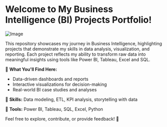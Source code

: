 # Welcome to My Business Intelligence (BI) Projects Portfolio!
![Image](https://github.com/user-attachments/assets/a60f9b2b-b4a4-4606-8aad-bb769de89d43) 

This repository showcases my journey in Business Intelligence, highlighting projects that demonstrate my skills in data analysis, visualization, and reporting. Each project reflects my ability to transform raw data into meaningful insights using tools like Power BI, Tableau, Excel and SQL. 

📌 **What You'll Find Here:**

- Data-driven dashboards and reports
- Interactive visualizations for decision-making
- Real-world BI case studies and analyses

🔹 **Skills:** Data modeling, ETL, KPI analysis, storytelling with data 

🔹 **Tools:** Power BI, Tableau, SQL, Excel, Python 

Feel free to explore, contribute, or provide feedback! 🚀
